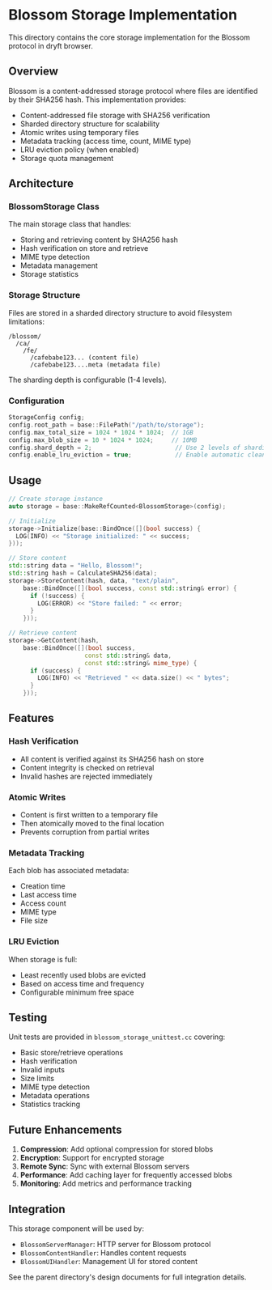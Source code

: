 # Blossom Storage Implementation

This directory contains the core storage implementation for the Blossom protocol in dryft browser.

## Overview

Blossom is a content-addressed storage protocol where files are identified by their SHA256 hash. This implementation provides:

- Content-addressed file storage with SHA256 verification
- Sharded directory structure for scalability
- Atomic writes using temporary files
- Metadata tracking (access time, count, MIME type)
- LRU eviction policy (when enabled)
- Storage quota management

## Architecture

### BlossomStorage Class

The main storage class that handles:
- Storing and retrieving content by SHA256 hash
- Hash verification on store and retrieve
- MIME type detection
- Metadata management
- Storage statistics

### Storage Structure

Files are stored in a sharded directory structure to avoid filesystem limitations:

```
/blossom/
  /ca/
    /fe/
      /cafebabe123... (content file)
      /cafebabe123....meta (metadata file)
```

The sharding depth is configurable (1-4 levels).

### Configuration

```cpp
StorageConfig config;
config.root_path = base::FilePath("/path/to/storage");
config.max_total_size = 1024 * 1024 * 1024;  // 1GB
config.max_blob_size = 10 * 1024 * 1024;     // 10MB
config.shard_depth = 2;                       // Use 2 levels of sharding
config.enable_lru_eviction = true;            // Enable automatic cleanup
```

## Usage

```cpp
// Create storage instance
auto storage = base::MakeRefCounted<BlossomStorage>(config);

// Initialize
storage->Initialize(base::BindOnce([](bool success) {
  LOG(INFO) << "Storage initialized: " << success;
}));

// Store content
std::string data = "Hello, Blossom!";
std::string hash = CalculateSHA256(data);
storage->StoreContent(hash, data, "text/plain", 
    base::BindOnce([](bool success, const std::string& error) {
      if (!success) {
        LOG(ERROR) << "Store failed: " << error;
      }
    }));

// Retrieve content
storage->GetContent(hash,
    base::BindOnce([](bool success, 
                     const std::string& data,
                     const std::string& mime_type) {
      if (success) {
        LOG(INFO) << "Retrieved " << data.size() << " bytes";
      }
    }));
```

## Features

### Hash Verification
- All content is verified against its SHA256 hash on store
- Content integrity is checked on retrieval
- Invalid hashes are rejected immediately

### Atomic Writes
- Content is first written to a temporary file
- Then atomically moved to the final location
- Prevents corruption from partial writes

### Metadata Tracking
Each blob has associated metadata:
- Creation time
- Last access time
- Access count
- MIME type
- File size

### LRU Eviction
When storage is full:
- Least recently used blobs are evicted
- Based on access time and frequency
- Configurable minimum free space

## Testing

Unit tests are provided in `blossom_storage_unittest.cc` covering:
- Basic store/retrieve operations
- Hash verification
- Invalid inputs
- Size limits
- MIME type detection
- Metadata operations
- Statistics tracking

## Future Enhancements

1. **Compression**: Add optional compression for stored blobs
2. **Encryption**: Support for encrypted storage
3. **Remote Sync**: Sync with external Blossom servers
4. **Performance**: Add caching layer for frequently accessed blobs
5. **Monitoring**: Add metrics and performance tracking

## Integration

This storage component will be used by:
- `BlossomServerManager`: HTTP server for Blossom protocol
- `BlossomContentHandler`: Handles content requests
- `BlossomUIHandler`: Management UI for stored content

See the parent directory's design documents for full integration details.